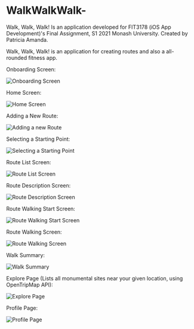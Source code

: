 # WalkWalkWalk-
Walk, Walk, Walk! Is an application developed for FIT3178 (iOS App Development)'s Final Assignment, S1 2021 Monash University. Created by Patricia Amanda.

Walk, Walk, Walk! is an application for creating routes and also a all-rounded fitness app.

Onboarding Screen:

![Onboarding Screen](https://github.com/patriciaamanda34/WalkWalkWalk-/blob/main/Screen%20Shot%202021-10-26%20at%208.16.10%20PM.png)

Home Screen:

![Home Screen](https://github.com/patriciaamanda34/WalkWalkWalk-/blob/main/Screen%20Shot%202021-10-26%20at%208.16.54%20PM.png)

Adding a New Route:

![Adding a new Route](https://github.com/patriciaamanda34/WalkWalkWalk-/blob/main/Screen%20Shot%202021-10-26%20at%208.17.43%20PM.png)

Selecting a Starting Point:

![Selecting a Starting Point](https://github.com/patriciaamanda34/WalkWalkWalk-/blob/main/Screen%20Shot%202021-10-26%20at%208.18.23%20PM.png)

Route List Screen:

![Route List Screen](https://github.com/patriciaamanda34/WalkWalkWalk-/blob/main/Screen%20Shot%202021-10-26%20at%208.18.43%20PM.png)

Route Description Screen:

![Route Description Screen](https://github.com/patriciaamanda34/WalkWalkWalk-/blob/main/Screen%20Shot%202021-10-26%20at%208.18.53%20PM.png)

Route Walking Start Screen:

![Route Walking Start Screen](https://github.com/patriciaamanda34/WalkWalkWalk-/blob/main/Screen%20Shot%202021-10-26%20at%208.19.39%20PM.png)

Route Walking Screen:

![Route Walking Screen](https://github.com/patriciaamanda34/WalkWalkWalk-/blob/main/Screen%20Shot%202021-10-26%20at%208.19.51%20PM.png)

Walk Summary:

![Walk Summary](https://github.com/patriciaamanda34/WalkWalkWalk-/blob/main/Screen%20Shot%202021-10-26%20at%208.20.24%20PM.png)

Explore Page (Lists all monumental sites near your given location, using OpenTripMap API):

![Explore Page](https://github.com/patriciaamanda34/WalkWalkWalk-/blob/main/Screen%20Shot%202021-10-26%20at%208.20.37%20PM.png)

Profile Page:

![Profile Page](https://github.com/patriciaamanda34/WalkWalkWalk-/blob/main/Screen%20Shot%202021-10-26%20at%208.20.48%20PM.png)
